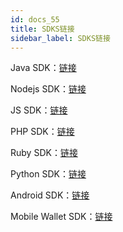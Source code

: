 ```yaml
---
id: docs_55
title: SDKS链接
sidebar_label: SDKS链接
---
```


 Java SDK：[链接](https://bytomfans.github.io/java-docs/docs/start)

 Nodejs SDK：[链接](https://github.com/Bytom/bytom-node-sdk)

 JS SDK：[链接](https://bytomfans.github.io/node-docs/docs/start)

 PHP SDK：[链接](https://bytomfans.github.io/php-docs/docs/start)

 Ruby SDK：[链接](https://github.com/Bytom-Community/Bytom-Ruby-SDK)

 Python SDK：[链接](https://github.com/Bytom-Community/python-bytom)

 Android SDK：[链接](https://github.com/Bytom-Community/Bytom-Android-SDK)

 Mobile Wallet SDK：[链接](https://github.com/Bytom-Community/Bytom-Mobile-Wallet-SDK)
